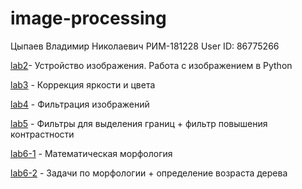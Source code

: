 # image-processing
Цыпаев Владимир Николаевич
РИМ-181228
User ID: 86775266

[lab2](lab_2)- Устройство изображения. Работа с изображением в Python

[lab3](lab_3) - Коррекция яркости и цвета

[lab4](lab_4) - Фильтрация изображений

[lab5](lab_5) - Фильтры для выделения границ + фильтр повышения контрастности

[lab6-1](lab_6) - Математическая морфология

[lab6-2](lab_7) - Задачи по морфологии + определение возраста дерева
